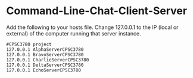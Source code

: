 # Command-Line-Chat-Client-Server

Add the following to your hosts file. Change 127.0.0.1 to the IP (local or external) of the computer running that server instance.

```
#CPSC3780 project
127.0.0.1 AlphaServerCPSC3780
127.0.0.1 BravoServerCPSC3780
127.0.0.1 CharlieServerCPSC3780
127.0.0.1 DeltaServerCPSC3780
127.0.0.1 EchoServerCPSC3780
```

